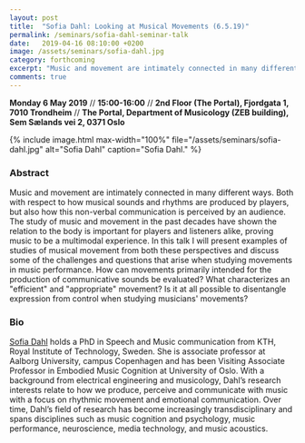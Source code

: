 ```yaml
---
layout: post
title:  "Sofia Dahl: Looking at Musical Movements (6.5.19)"
permalink: /seminars/sofia-dahl-seminar-talk
date:   2019-04-16 08:10:00 +0200
image: /assets/seminars/sofia-dahl.jpg
category: forthcoming
excerpt: "Music and movement are intimately connected in many different ways. Both with respect to how musical sounds and rhythms are produced by players, but also how this non-verbal communication is perceived by an audience. The study of music and movement in the past decades have shown the relation to the body is important for players and listeners alike, proving music to be a multimodal experience. In this talk I will present examples of studies of musical movement from both these perspectives and discuss some of the challenges and questions that arise when studying movements in music performance."
comments: true
---
```


**Monday 6 May 2019** // **15:00-16:00** // **2nd Floor (The Portal), Fjordgata 1, 7010 Trondheim** // **The Portal, Department of Musicology (ZEB building), Sem Sælands vei 2, 0371 Oslo**

{% include image.html
max-width="100%" file="/assets/seminars/sofia-dahl.jpg" alt="Sofia Dahl"
caption="Sofia Dahl." %}

### Abstract

Music and movement are intimately connected in many different ways. Both with respect to how musical sounds and rhythms are produced by players, but also how this non-verbal communication is perceived by an audience. The study of music and movement in the past decades have shown the relation to the body is important for players and listeners alike, proving music to be a multimodal experience.
In this talk I will present examples of studies of musical movement from both these perspectives and discuss some of the challenges and questions that arise when studying movements in music performance. How can movements primarily intended for the production of communicative sounds be evaluated? What characterizes an "efficient" and "appropriate" movement? Is it at all possible to disentangle expression from control when studying musicians' movements?


### Bio

[Sofia Dahl](http://www.sofiadahl.net/) holds a PhD in Speech and Music communication from KTH, Royal Institute of Technology, Sweden. She  is associate professor at Aalborg University, campus Copenhagen and has been Visiting Associate Professor in Embodied Music Cognition at University of Oslo.
With a background from electrical engineering and musicology, Dahl’s research interests relate to how we produce, perceive and communicate with music with a focus on rhythmic movement and emotional communication.  Over time, Dahl’s  field of research has become increasingly transdisciplinary and spans disciplines such as music cognition and psychology, music performance, neuroscience, media technology, and music acoustics.
